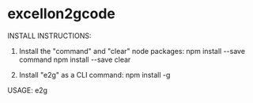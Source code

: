 # excellon2gcode

INSTALL INSTRUCTIONS:

1. Install the "command" and "clear" node packages:
  npm install --save command
  npm install --save clear
  
 2. Install "e2g" as a CLI command:
  npm install -g
  
 USAGE: 
  e2g <excellon-filename> 
 

